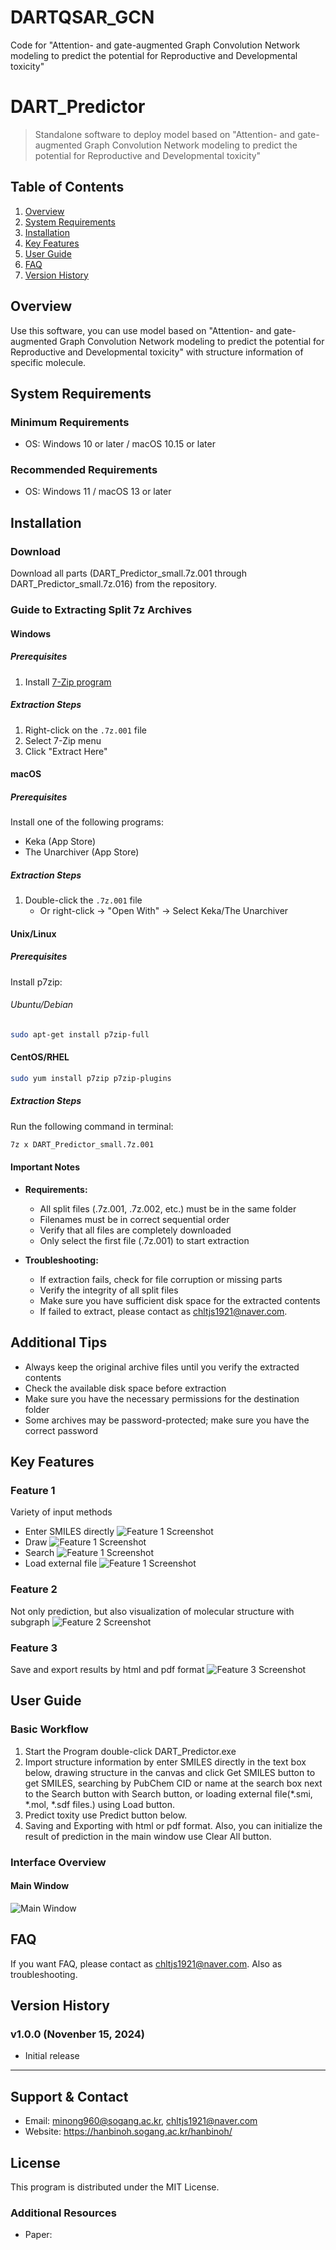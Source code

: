 # DARTQSAR_GCN
Code for "Attention- and gate-augmented Graph Convolution Network modeling to predict the potential for Reproductive and Developmental toxicity"

# DART_Predictor
> Standalone software to deploy model based on "Attention- and gate-augmented Graph Convolution Network modeling to predict the potential for Reproductive and Developmental toxicity"

## Table of Contents
1. [Overview](#overview)
2. [System Requirements](#system-requirements)
3. [Installation](#installation)
4. [Key Features](#key-features)
5. [User Guide](#user-guide)
6. [FAQ](#faq)
7. [Version History](#version-history)

## Overview
Use this software, you can use model based on "Attention- and gate-augmented Graph Convolution Network modeling to predict the potential for Reproductive and Developmental toxicity" with structure information of specific molecule.

## System Requirements

### Minimum Requirements
- OS: Windows 10 or later / macOS 10.15 or later

### Recommended Requirements
- OS: Windows 11 / macOS 13 or later

## Installation

### Download
Download all parts (DART_Predictor_small.7z.001 through DART_Predictor_small.7z.016) from the repository.

### Guide to Extracting Split 7z Archives

#### Windows

##### Prerequisites
1. Install [7-Zip program](https://7-zip.org/)

##### Extraction Steps
1. Right-click on the `.7z.001` file
2. Select 7-Zip menu
3. Click "Extract Here"

#### macOS

##### Prerequisites
Install one of the following programs:
- Keka (App Store)
- The Unarchiver (App Store)

##### Extraction Steps
1. Double-click the `.7z.001` file
   - Or right-click → "Open With" → Select Keka/The Unarchiver

#### Unix/Linux

##### Prerequisites
Install p7zip:

###### Ubuntu/Debian
```bash
sudo apt-get install p7zip-full
```

#### CentOS/RHEL
```bash
sudo yum install p7zip p7zip-plugins
```

##### Extraction Steps
Run the following command in terminal:
```bash
7z x DART_Predictor_small.7z.001
```

#### Important Notes

- **Requirements:**
  - All split files (.7z.001, .7z.002, etc.) must be in the same folder
  - Filenames must be in correct sequential order
  - Verify that all files are completely downloaded
  - Only select the first file (.7z.001) to start extraction

- **Troubleshooting:**
  - If extraction fails, check for file corruption or missing parts
  - Verify the integrity of all split files
  - Make sure you have sufficient disk space for the extracted contents
  - If failed to extract, please contact as chltjs1921@naver.com.

## Additional Tips

- Always keep the original archive files until you verify the extracted contents
- Check the available disk space before extraction
- Make sure you have the necessary permissions for the destination folder
- Some archives may be password-protected; make sure you have the correct password

## Key Features
### Feature 1
Variety of input methods
  - Enter SMILES directly
  ![Feature 1 Screenshot]('Feature_1_direct.png')
  - Draw
  ![Feature 1 Screenshot]('Feature_1_draw.png')
  - Search
  ![Feature 1 Screenshot]('Feature_1_search.png')
  - Load external file
  ![Feature 1 Screenshot]('Feature_1_load.png')

### Feature 2
Not only prediction, but also visualization of molecular structure with subgraph
![Feature 2 Screenshot]('Feature_2.png')

### Feature 3
Save and export results by html and pdf format
![Feature 3 Screenshot]('Feature_3.png')

## User Guide
### Basic Workflow
1. Start the Program double-click DART_Predictor.exe
2. Import structure information by enter SMILES directly in the text box below, drawing structure in the canvas and click Get SMILES button to get SMILES, searching by PubChem CID or name at the search box next to the Search button with Search button, or loading external file(*.smi, *.mol, *.sdf files.) using Load button.
3. Predict toxity use Predict button below.
4. Saving and Exporting with html or pdf format. Also, you can initialize the result of prediction in the main window use Clear All button.


### Interface Overview
#### Main Window
![Main Window]('Main_window.png')


## FAQ
If you want FAQ, please contact as chltjs1921@naver.com. Also as troubleshooting.

## Version History

### v1.0.0 (Novenber 15, 2024)
- Initial release

---
## Support & Contact
- Email: minong960@sogang.ac.kr, chltjs1921@naver.com
- Website: https://hanbinoh.sogang.ac.kr/hanbinoh/

## License
This program is distributed under the MIT License.

### Additional Resources
- Paper:
